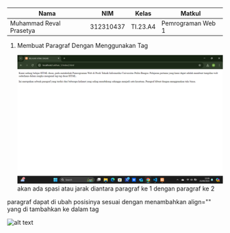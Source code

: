 | Nama                    | NIM        | Kelas   | Matkul            |
|-------------------------|------------|---------|-------------------|
| Muhammad Reval Prasetya | 312310437  | TI.23.A4| Pemrograman Web 1 |

1. Membuat Paragraf Dengan Menggunakan Tag <p> </p>
![alt text](https://github.com/Reval2703/Lab1Web/blob/main/1.png?raw=true)
akan ada spasi atau jarak diantara paragraf ke 1 dengan paragraf ke 2

paragraf dapat di ubah posisinya sesuai dengan menambahkan align="" yang di tambahkan ke dalam tag

![alt text](?raw=true)
